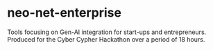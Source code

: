# neo-net-enterprise
Tools focusing on Gen-AI integration for start-ups and entrepreneurs. Produced for the Cyber Cypher Hackathon over a period of 18 hours.
